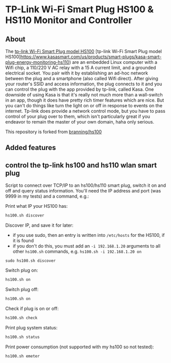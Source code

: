 
TP-Link Wi-Fi Smart Plug HS100 & HS110 Monitor and Controller
============

## About

The [tp-link Wi-Fi Smart Plug model HS100](http://www.tp-link.us/products/details/HS100.html) [tp-link Wi-Fi Smart Plug model HS100]https://www.kasasmart.com/us/products/smart-plugs/kasa-smart-plug-energy-monitoring-hs110) are an embedded Linux computer with a Wifi chip, a 110/220 V AC relay with a 15 A current limit, and a grounded electrical socket. You pair with it by establishing an ad-hoc network between the plug and a smartphone (also called Wifi direct). After giving your router's SSID and access information, the plug connects to it and you can control the plug with the app provided by tp-link, called Kasa. One downside of using Kasa is that it's really not much more than a wall-switch in an app, though it does have pretty rich timer features which are nice. But you can't do things like turn the light on or off in response to events on the internet. Tp-link does provide a network control mode, but you have to pass control of your plug over to them, which isn't particularly great if you endeavor to remain the master of your own domain, haha only serious.

This repository is forked from [branning/hs100](https://github.com/branning/hs100)

## Added features



## control the tp-link hs100 and hs110 wlan smart plug

Script to connect over TCP/IP to an hs100/hs110 smart plug, switch it on and off and query status information. You'll need the IP address and port (was 9999 in my tests) and a command, e.g.:

Print what IP your HS100 has:
```sh
hs100.sh discover
```

Discover IP, and save it for later:
* if you use sudo, then an entry is written into `/etc/hosts` for the HS100, if it is found
* if you don't do this, you must add an `-i 192.168.1.20` arguments to all other `hs100.sh` commands, e.g. `hs100.sh -i 192.168.1.20 on`
```
sudo hs100.sh discover
```

Switch plug on:
```sh
hs100.sh on
```

Switch plug off:
```sh
hs100.sh on
```

Check if plug is on or off:
```sh
hs100.sh check
```

Print plug system status:
```sh
hs100.sh status
```

Print power consumption (not supported with my hs100 so not tested):
```sh
hs100.sh emeter
```
